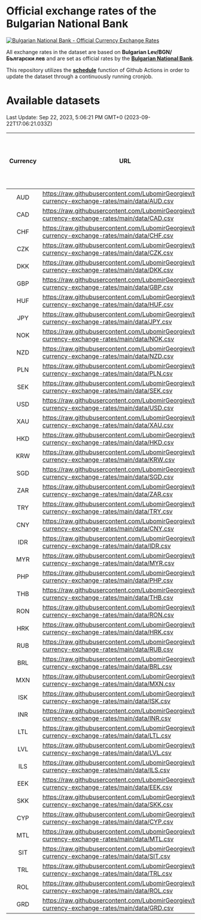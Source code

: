 # Official exchange rates of the Bulgarian National Bank

[![Bulgarian National Bank - Official Currency Exchange Rates](https://github.com/LubomirGeorgiev/bnb-currency-exchange-rates/actions/workflows/update-rates.yml/badge.svg?branch=main)](https://github.com/LubomirGeorgiev/bnb-currency-exchange-rates/actions/workflows/update-rates.yml)

All exchange rates in the dataset are based on **Bulgarian Lev/BGN/Български лев** and are set as official rates by the [**Bulgarian National Bank**](https://www.bnb.bg/Statistics/StExternalSector/StExchangeRates/StERForeignCurrencies/index.htm?toLang=_EN).

This repository utilizes the [**schedule**](https://docs.github.com/en/actions/reference/events-that-trigger-workflows) function of Github Actions in order to update the dataset through a continuously running cronjob.

# Available datasets

<!-- START LINKS (DO NOT EVER FU*ING DELETE THIS COMMENT FOR THE LOVE OF YOUR LIFE!!! IF YOU ARE CURIOS HOW IT WORKS, YOU CAN HAVE A LOOK AT ./src/updateReadme.ts) -->

Last Update: Sep 22, 2023, 5:06:21 PM GMT+0 (2023-09-22T17:06:21.033Z)

| Currency | URL                                                                                             | Number of records | Number of missing days that were filled in |
| :------: | ----------------------------------------------------------------------------------------------- | :---------------: | :----------------------------------------: |
|   AUD    | https://raw.githubusercontent.com/LubomirGeorgiev/bnb-currency-exchange-rates/main/data/AUD.csv |       8631        |                    2671                    |
|   CAD    | https://raw.githubusercontent.com/LubomirGeorgiev/bnb-currency-exchange-rates/main/data/CAD.csv |       8631        |                    2671                    |
|   CHF    | https://raw.githubusercontent.com/LubomirGeorgiev/bnb-currency-exchange-rates/main/data/CHF.csv |       8631        |                    2671                    |
|   CZK    | https://raw.githubusercontent.com/LubomirGeorgiev/bnb-currency-exchange-rates/main/data/CZK.csv |       8631        |                    2671                    |
|   DKK    | https://raw.githubusercontent.com/LubomirGeorgiev/bnb-currency-exchange-rates/main/data/DKK.csv |       8631        |                    2671                    |
|   GBP    | https://raw.githubusercontent.com/LubomirGeorgiev/bnb-currency-exchange-rates/main/data/GBP.csv |       8631        |                    2671                    |
|   HUF    | https://raw.githubusercontent.com/LubomirGeorgiev/bnb-currency-exchange-rates/main/data/HUF.csv |       8631        |                    2671                    |
|   JPY    | https://raw.githubusercontent.com/LubomirGeorgiev/bnb-currency-exchange-rates/main/data/JPY.csv |       8631        |                    2671                    |
|   NOK    | https://raw.githubusercontent.com/LubomirGeorgiev/bnb-currency-exchange-rates/main/data/NOK.csv |       8631        |                    2671                    |
|   NZD    | https://raw.githubusercontent.com/LubomirGeorgiev/bnb-currency-exchange-rates/main/data/NZD.csv |       8631        |                    2671                    |
|   PLN    | https://raw.githubusercontent.com/LubomirGeorgiev/bnb-currency-exchange-rates/main/data/PLN.csv |       8631        |                    2671                    |
|   SEK    | https://raw.githubusercontent.com/LubomirGeorgiev/bnb-currency-exchange-rates/main/data/SEK.csv |       8631        |                    2671                    |
|   USD    | https://raw.githubusercontent.com/LubomirGeorgiev/bnb-currency-exchange-rates/main/data/USD.csv |       8631        |                    2671                    |
|   XAU    | https://raw.githubusercontent.com/LubomirGeorgiev/bnb-currency-exchange-rates/main/data/XAU.csv |       8631        |                    2673                    |
|   HKD    | https://raw.githubusercontent.com/LubomirGeorgiev/bnb-currency-exchange-rates/main/data/HKD.csv |       8332        |                    2583                    |
|   KRW    | https://raw.githubusercontent.com/LubomirGeorgiev/bnb-currency-exchange-rates/main/data/KRW.csv |       8332        |                    2583                    |
|   SGD    | https://raw.githubusercontent.com/LubomirGeorgiev/bnb-currency-exchange-rates/main/data/SGD.csv |       8332        |                    2583                    |
|   ZAR    | https://raw.githubusercontent.com/LubomirGeorgiev/bnb-currency-exchange-rates/main/data/ZAR.csv |       8332        |                    2583                    |
|   TRY    | https://raw.githubusercontent.com/LubomirGeorgiev/bnb-currency-exchange-rates/main/data/TRY.csv |       6813        |                    2112                    |
|   CNY    | https://raw.githubusercontent.com/LubomirGeorgiev/bnb-currency-exchange-rates/main/data/CNY.csv |       6693        |                    2076                    |
|   IDR    | https://raw.githubusercontent.com/LubomirGeorgiev/bnb-currency-exchange-rates/main/data/IDR.csv |       6693        |                    2076                    |
|   MYR    | https://raw.githubusercontent.com/LubomirGeorgiev/bnb-currency-exchange-rates/main/data/MYR.csv |       6693        |                    2076                    |
|   PHP    | https://raw.githubusercontent.com/LubomirGeorgiev/bnb-currency-exchange-rates/main/data/PHP.csv |       6693        |                    2076                    |
|   THB    | https://raw.githubusercontent.com/LubomirGeorgiev/bnb-currency-exchange-rates/main/data/THB.csv |       6693        |                    2076                    |
|   RON    | https://raw.githubusercontent.com/LubomirGeorgiev/bnb-currency-exchange-rates/main/data/RON.csv |       6634        |                    2058                    |
|   HRK    | https://raw.githubusercontent.com/LubomirGeorgiev/bnb-currency-exchange-rates/main/data/HRK.csv |       6428        |                    1992                    |
|   RUB    | https://raw.githubusercontent.com/LubomirGeorgiev/bnb-currency-exchange-rates/main/data/RUB.csv |       6126        |                    1897                    |
|   BRL    | https://raw.githubusercontent.com/LubomirGeorgiev/bnb-currency-exchange-rates/main/data/BRL.csv |       5722        |                    1778                    |
|   MXN    | https://raw.githubusercontent.com/LubomirGeorgiev/bnb-currency-exchange-rates/main/data/MXN.csv |       5722        |                    1778                    |
|   ISK    | https://raw.githubusercontent.com/LubomirGeorgiev/bnb-currency-exchange-rates/main/data/ISK.csv |       5632        |                    1750                    |
|   INR    | https://raw.githubusercontent.com/LubomirGeorgiev/bnb-currency-exchange-rates/main/data/INR.csv |       5355        |                    1664                    |
|   LTL    | https://raw.githubusercontent.com/LubomirGeorgiev/bnb-currency-exchange-rates/main/data/LTL.csv |       5157        |                    1586                    |
|   LVL    | https://raw.githubusercontent.com/LubomirGeorgiev/bnb-currency-exchange-rates/main/data/LVL.csv |       4792        |                    1472                    |
|   ILS    | https://raw.githubusercontent.com/LubomirGeorgiev/bnb-currency-exchange-rates/main/data/ILS.csv |       4629        |                    1443                    |
|   EEK    | https://raw.githubusercontent.com/LubomirGeorgiev/bnb-currency-exchange-rates/main/data/EEK.csv |       3999        |                    1225                    |
|   SKK    | https://raw.githubusercontent.com/LubomirGeorgiev/bnb-currency-exchange-rates/main/data/SKK.csv |       2972        |                    914                     |
|   CYP    | https://raw.githubusercontent.com/LubomirGeorgiev/bnb-currency-exchange-rates/main/data/CYP.csv |       2905        |                    889                     |
|   MTL    | https://raw.githubusercontent.com/LubomirGeorgiev/bnb-currency-exchange-rates/main/data/MTL.csv |       2606        |                    801                     |
|   SIT    | https://raw.githubusercontent.com/LubomirGeorgiev/bnb-currency-exchange-rates/main/data/SIT.csv |       2541        |                    777                     |
|   TRL    | https://raw.githubusercontent.com/LubomirGeorgiev/bnb-currency-exchange-rates/main/data/TRL.csv |       1816        |                    557                     |
|   ROL    | https://raw.githubusercontent.com/LubomirGeorgiev/bnb-currency-exchange-rates/main/data/ROL.csv |       1698        |                    525                     |
|   GRD    | https://raw.githubusercontent.com/LubomirGeorgiev/bnb-currency-exchange-rates/main/data/GRD.csv |        358        |                    106                     |

<!-- END LINKS (DO NOT EVER FU*ING DELETE THIS COMMENT FOR THE LOVE OF YOUR LIFE!!! IF YOU ARE CURIOS HOW IT WORKS, YOU CAN HAVE A LOOK AT ./src/updateReadme.ts) -->
